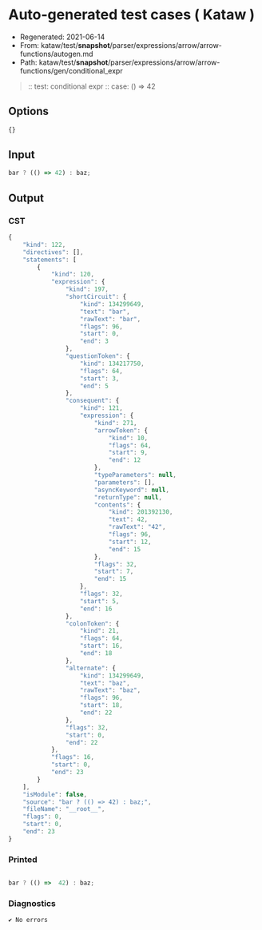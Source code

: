 # Auto-generated test cases ( Kataw )
- Regenerated: 2021-06-14
- From: kataw/test/__snapshot__/parser/expressions/arrow/arrow-functions/autogen.md
- Path: kataw/test/__snapshot__/parser/expressions/arrow/arrow-functions/gen/conditional_expr
> :: test: conditional expr
> :: case: () => 42
## Options

`````js
{}
`````
## Input

`````js
bar ? (() => 42) : baz;
`````
## Output

### CST

```javascript
{
    "kind": 122,
    "directives": [],
    "statements": [
        {
            "kind": 120,
            "expression": {
                "kind": 197,
                "shortCircuit": {
                    "kind": 134299649,
                    "text": "bar",
                    "rawText": "bar",
                    "flags": 96,
                    "start": 0,
                    "end": 3
                },
                "questionToken": {
                    "kind": 134217750,
                    "flags": 64,
                    "start": 3,
                    "end": 5
                },
                "consequent": {
                    "kind": 121,
                    "expression": {
                        "kind": 271,
                        "arrowToken": {
                            "kind": 10,
                            "flags": 64,
                            "start": 9,
                            "end": 12
                        },
                        "typeParameters": null,
                        "parameters": [],
                        "asyncKeyword": null,
                        "returnType": null,
                        "contents": {
                            "kind": 201392130,
                            "text": 42,
                            "rawText": "42",
                            "flags": 96,
                            "start": 12,
                            "end": 15
                        },
                        "flags": 32,
                        "start": 7,
                        "end": 15
                    },
                    "flags": 32,
                    "start": 5,
                    "end": 16
                },
                "colonToken": {
                    "kind": 21,
                    "flags": 64,
                    "start": 16,
                    "end": 18
                },
                "alternate": {
                    "kind": 134299649,
                    "text": "baz",
                    "rawText": "baz",
                    "flags": 96,
                    "start": 18,
                    "end": 22
                },
                "flags": 32,
                "start": 0,
                "end": 22
            },
            "flags": 16,
            "start": 0,
            "end": 23
        }
    ],
    "isModule": false,
    "source": "bar ? (() => 42) : baz;",
    "fileName": "__root__",
    "flags": 0,
    "start": 0,
    "end": 23
}
```

### Printed

```javascript

bar ? (() =>  42) : baz;
```

### Diagnostics

```javascript
✔ No errors
```

